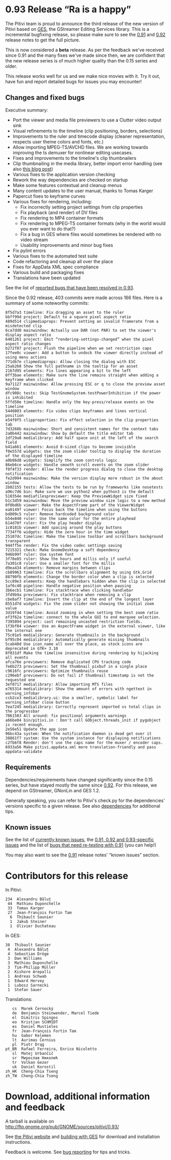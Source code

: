 # 0.93 Release “Ra is a happy”

The Pitivi team is proud to announce the third release of the new
version of Pitivi based on [GES](GES.md), the GStreamer Editing
Services library. This is a incremental bugfixing release, so please
make sure to see the [0.91](releases/0.91.md) and [0.92](releases/0.92.md)
release notes to get the full picture.

This is now considered a **beta** release. As per the feedback we've
received since 0.91 and the many fixes we've made since then, we are
confident that the new release series is of much higher quality than the
0.15 series and older.

This release works well for us and we make nice movies with it. Try it
out, have fun and report detailed bugs for issues you may encounter!

## Changes and fixed bugs

Executive summary:

-   Port the viewer and media file previewers to use a Clutter video
    output sink
-   Visual refinements to the timeline (clip positioning, borders,
    selections)
-   Improvements to the ruler and timecode display (cleaner
    representation, respects user theme colors and fonts, etc.)
-   Allow importing MPEG-TS/AVCHD files. We are working towards
    improving the ts demuxer for nonlinear editing usecases.
-   Fixes and improvements to the timeline's clip thumbnailers
-   Clip thumbnailing in the media library, better import error handling
    (see also [this blog
    post](http://jeff.ecchi.ca/blog/2014/01/04/scratching-some-media-library-itches/))
-   Various fixes to the application version checking
-   Rework the way dependencies are checked on startup
-   Make some features contextual and cleanup menus
-   Many content updates to the user manual, thanks to Tomas Karger
-   Papercut fixes to keyframe curves
-   Various fixes for rendering, including:
    -   Fix incorrectly setting project settings from clip properties
    -   Fix playback (and render) of DV files
    -   Fix rendering to MP4 container formats
    -   Fix rendering to MPEG-TS container formats (why in the world
        would you ever want to do that?)
    -   Fix a bug in GES where files would sometimes be rendered with no
        video stream
    -   Usability improvements and minor bug fixes
-   Fix pylint errors
-   Various fixes to the automated test suite
-   Code refactoring and cleanup all over the place
-   Fixes for AppData XML spec compliance
-   Various build and packaging fixes
-   Translations have been updated

See the list of [reported bugs that have been resolved in
0.93](https://bugzilla.gnome.org/buglist.cgi?product=pitivi;target_milestone=0.93).

Since the 0.92 release, 403 commits were made across 166 files. Here is
a summary of some noteworthy commits:

```
8f5d7a3 timeline: Fix dragging an asset to the ruler
bbff99d project: Default to a square pixel aspect ratio
489d514 clipmediaprops: Prevent setting an invalid framerate from a misdetected clip
6ca7dd0 mainwindow: Actually use DAR (not PAR) to set the viewer's display aspect ratio
6401261 project: Emit “rendering-settings-changed” when the pixel aspect ratio changes
b272f07 project: Flush the pipeline when we set restriction caps
17fee0c viewer: Add a button to undock the viewer directly instead of using menu actions
771db7e clipmediaprops: Allow closing the dialog with ESC
25ab268 Show the full pathname in the tooltip for an asset
2167d95 elements: Fix lines appearing a bit to the left
0ff3bae elements: Make sure the line remains straight when adding a keyframe when clicked
9a71127 mainwindow: Allow pressing ESC or q to close the preview asset window
dfc908c tests: Skip TestGnomeSystem.testPowerInhibition if the power is inhibited
5ffd50e timeline: Handle only the key-press/release events on the timeline
5440803 elements: Fix video clips keyframes and lines vertical position
e54f0f5 clipproperties: Fix effect selection in the clip properties tab
7d3268b mainwindow: Short and consistent names for the context tabs
2a0b442 mainwindow: Show by default the title editor tab
1df29a8 medialibrary: Add half space unit at the left of the search field
b41a661 elements: Avoid 0-sized clips to become invisible
f0e557d widgets: Use the zoom slider tooltip to display the duration of the displayed timeline
a0b86d8 widgets: Simplify the zoom controls logic
86eb6ce widgets: Handle smooth scroll events on the zoom slider
f0f4f33 render: Allow the render progress dialog to close the desktop notification
fe2d994 mainwindow: Make the version display more robust in the about window
2b02155 tests: Allow the tests to be run by frameworks like nosetests
a96c7d6 bin: Make sure we use python2 when python3 is the default
510354e mediafilespreviewer: Keep the PreviewWidget size fixed
b1c3d59 mainwindow: Move the preview window size logic to a new method
0f0bd6b viewer: Make the AspectFrame part of the ViewerWidget
ea0149f viewer: Focus back the timeline when using the buttons
bd809c5 ruler: Remove hardcoded background color
b54e840 ruler: Use the same color for the entire playhead
614d70f ruler: Fix the play header display
1c0181b viewer: Add spacing around the play buttons
7734ff6 widgets: Hide the zero hour in the time widget
25107dc timeline: Make the timeline toolbar and scrollbars background transparent
944ff5e render: Fix the video codec settings saving
7215321 check: Make GnomeDesktop a soft dependency
946b99f ruler: Use system font
3f78e85 ruler: Show the hours and millis only if useful
7a301c8 ruler: Use a smaller font for the millis
d9ea434 elements: Remove margins between clips
cb89963 timeline: Fix the scrollbars alignment by using Gtk.Grid
88790fb elements: Change the border color when a clip is selected
5cc89e3 elements: Keep the handlebars hidden when the clip is selected
1af6c48 pipeline: Handle negative position when pausing
3b6ecb1 timeline: Fix stacktrace when clicking handlebar
3fd9b9a previewers: Fix stacktrace when removing a clip
cbe8af7 timeline: Insert the clip at the end of the longest layer
8551d7d widgets: Fix the zoom slider not showing the initial zoom value
3d19f44 timeline: Avoid zooming in when setting the best zoom ratio
ef3f62a timeline: connect to the whole GUI to end marquee selection.
7395094 project: cast remaining uncasted restriction fields.
1f3bf84 viewer: Use an AspectFrame widget in the external viewer, like the internal one
75c01e5 medialibrary: Generate thumbnails in the background
bf95c04 medialibrary: Automatically generate missing thumbnails
5cab48d Use icon_name all over the place, as stock icons are deprecated in GTK+ 3.10
8f031df Make the timeline insensitive during rendering by hijacking all events
afca76e previewers: Remove duplicated CPU tracking code
7e6b273 previewers: Set the thumbnail pixbuf in a single place
c9616fc previewers: Optimize thumbnails reuse
c296ebf previewers: Do not fail if thumbnail timestamp is not the requested one
3ef0717 medialibrary: Allow importing MTS files
e765314 medialibrary: Show the amount of errors with ngettext in warning_infobar
ccb2ce3 medialibrary.ui: Use a smaller, symbolic label for warning_infobar close button
7ea7245 medialibrary: Correctly represent imported vs total clips in the progressbar
7061503 All around: fix positional arguments warnings
a66be04 bin/pitivi.in : Don't call GObject.threads_init if pygobject is recent enough.
2e56e51 Update the app icon
96bc43a system: When the notification daemon is dead get over it
38861f7 system: Use the system instance for displaying notifications
c2fb6f8 Render: don't use the caps name for the muxer / encoder caps.
6933a56 Make pitivi.appdata.xml more translation-friendly and pass appdata-validate
```

## Requirements

Dependencies/requirements have changed significantly since the 0.15
series, but have stayed mostly the same since [0.92](releases/0.92.md).
For this release, we depend on GStreamer, GNonLin and GES 1.2.

Generally speaking, you can refer to Pitivi's check.py for the
dependencies' versions specific to a given release. See also
[dependencies](attic/Dependencies.md) for additional tips.

## Known issues

See the list of [currently known
issues](https://bugzilla.gnome.org/buglist.cgi?query_format=advanced;bug_severity=blocker;bug_severity=critical;bug_severity=major;bug_severity=normal;bug_severity=minor;bug_severity=trivial;bug_status=NEW;bug_status=ASSIGNED;bug_status=REOPENED;product=pitivi),
the [0.91, 0.92 and 0.93-specific
issues](https://bugzilla.gnome.org/buglist.cgi?query_format=advanced&version=0.91&version=0.92&version=0.93&resolution=---&product=pitivi)
and the list of [bugs that need re-testing with
0.91](https://bugzilla.gnome.org/buglist.cgi?query_format=advanced;bug_status=NEEDINFO;target_milestone=0.91;product=pitivi)
(you can help!)

You may also want to see the [0.91](releases/0.91.md) release notes'
“known issues” section.

# Contributors for this release

In Pitivi:

```
234  Alexandru Băluț
 44  Mathieu Duponchelle
 33  Tomas Karger
 27  Jean-François Fortin Tam
  6  Thibault Saunier
  1  Jakub Steiner
  1  Olivier Duchateau
```

In GES:

```
38  Thibault Saunier
 4  Alexandru Băluț
 4  Sebastian Dröge
 3  Dan Williams
 3  Mathieu Duponchelle
 3  Tim-Philipp Müller
 2  Kishore Arepalli
 1  Andreas Schwab
 1  Edward Hervey
 1  Lubosz Sarnecki
 1  Stefan Sauer
```

Translations:

```
   cs  Marek Černocký
   de  Benjamin Steinwender, Marcel Tiede
   el  Dimitris Spingos
   eo  Kristjan SCHMIDT
   es  Daniel Mustieles
   fr  Jean-François Fortin Tam
   hu  Gabor Kelemen
   lt  Aurimas Černius
   pl  Piotr Drąg
pt_BR  Rafael Ferreira, Enrico Nicoletto
   sl  Matej Urbančič
   sr  Мирослав Николић
   tr  Volkan Gezer
   uk  Daniel Korostil
zh_HK  Cheng-Chia Tseng
zh_TW  Cheng-Chia Tseng
```

# Download, additional information and feedback

A tarball is available on
<http://ftp.gnome.org/pub/GNOME/sources/pitivi/0.93/>

See [the Pitivi website](http://www.pitivi.org) and [building with
GES](attic/building_with_ges.md) for download and installation
instructions.

Feedback is welcome. See [bug reporting](Bug_reporting.md) for
tips and tricks.
